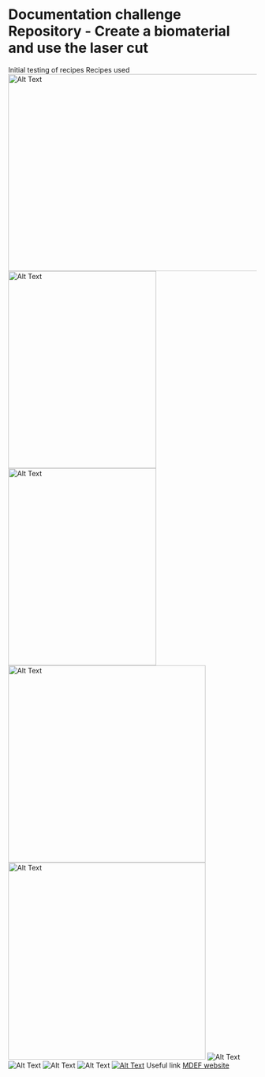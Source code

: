 # Documentation challenge Repository - Create a biomaterial and use the laser cut
Initial testing of recipes
Recipes used
<img src="IMG_1778.jpg" width="600" height="400" alt="Alt Text">
<img src="IMG_1780.jpg" width="300" height="400" alt="Alt Text">
<img src="IMG_1779.jpg" width="300" height="400" alt="Alt Text">
<img src="IMG_1781.jpg" width="400" height="400" alt="Alt Text">
<img src="512616f3-5d9a-430b-afc6-e9d8f7491426.JPG" width="400" height="400" alt="Alt Text">
![Alt Text](IMG_1823.jpg)
![Alt Text](IMG_1820.jpg)
![Alt Text](IMG_1788.jpg)
![Alt Text](IMG_1784.jpg)
[![Alt Text](Screenshot1.jpg)](https://youtu.be/Jzrix7-FOi0)
Useful link 
[MDEF website](https://mdef.fablabbcn.org/2023-24/year-1/t2/digital-prototyping-for-design/)
